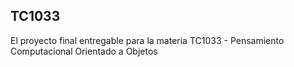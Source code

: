 ## TC1033
El proyecto final entregable para la materia TC1033 - Pensamiento Computacional Orientado a Objetos